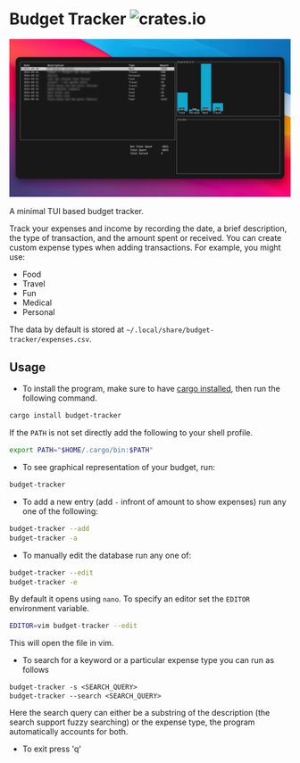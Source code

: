 # Budget Tracker ![crates.io](https://img.shields.io/crates/v/budget-tracker.svg)

![](https://raw.githubusercontent.com/Saphereye/budget-tracker/main/assets/image.png)

A minimal TUI based budget tracker.

Track your expenses and income by recording the date, a brief description, the type of transaction, and the amount spent or received. You can create custom expense types when adding transactions. For example, you might use:
- Food
- Travel
- Fun
- Medical
- Personal

The data by default is stored at `~/.local/share/budget-tracker/expenses.csv`.

## Usage
- To install the program, make sure to have [cargo installed](https://doc.rust-lang.org/cargo/getting-started/installation.html), then run the following command.

```bash
cargo install budget-tracker
```

If the `PATH` is not set directly add the following to your shell profile.

```bash
export PATH="$HOME/.cargo/bin:$PATH"
```

- To see graphical representation of your budget, run:
```bash
budget-tracker
```

- To add a new entry (add `-` infront of amount to show expenses) run any one of the following:
```bash
budget-tracker --add
budget-tracker -a
```

- To manually edit the database run any one of:
```bash
budget-tracker --edit
budget-tracker -e
```

By default it opens using `nano`. To specify an editor set the `EDITOR` environment variable.
```bash
EDITOR=vim budget-tracker --edit
```

This will open the file in vim.

- To search for a keyword or a particular expense type you can run as follows
```
budget-tracker -s <SEARCH_QUERY>
budget-tracker --search <SEARCH_QUERY>
```

Here the search query can either be a substring of the description (the search support fuzzy searching) or the expense type, the program automatically accounts for both.

- To exit press 'q'
